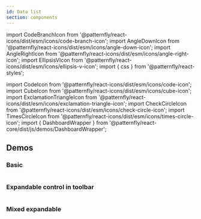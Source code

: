 ```yaml
---
id: Data list
section: components
---
```


import CodeBranchIcon from '@patternfly/react-icons/dist/esm/icons/code-branch-icon';
import AngleDownIcon from '@patternfly/react-icons/dist/esm/icons/angle-down-icon';
import AngleRightIcon from '@patternfly/react-icons/dist/esm/icons/angle-right-icon';
import EllipsisVIcon from '@patternfly/react-icons/dist/esm/icons/ellipsis-v-icon';
import { css } from '@patternfly/react-styles';

import CodeIcon from '@patternfly/react-icons/dist/esm/icons/code-icon';
import CubeIcon from '@patternfly/react-icons/dist/esm/icons/cube-icon';
import ExclamationTriangleIcon from '@patternfly/react-icons/dist/esm/icons/exclamation-triangle-icon';
import CheckCircleIcon from '@patternfly/react-icons/dist/esm/icons/check-circle-icon';
import TimesCircleIcon from '@patternfly/react-icons/dist/esm/icons/times-circle-icon';
import { DashboardWrapper } from '@patternfly/react-core/dist/js/demos/DashboardWrapper';

## Demos

### Basic

```js file="./DataList/examples/DataListBasic.tsx" isFullscreen

```

### Expandable control in toolbar

```js file="./DataList/examples/DataListExpandableControlInToolbar.tsx" isFullscreen
```

### Mixed expandable

```js file="./DataList/examples/DataListMixedExpandable.tsx" isFullscreen
```
